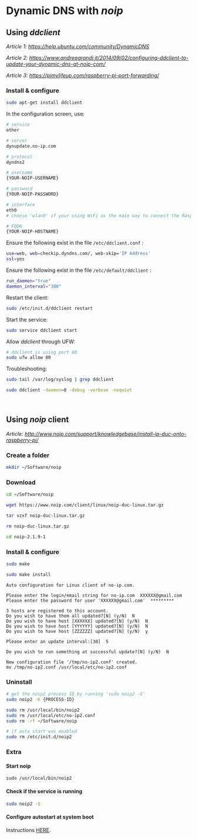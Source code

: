 # Dynamic DNS with *noip*

## Using *ddclient*

*Article 1: https://help.ubuntu.com/community/DynamicDNS*

*Article 2: https://www.andreagrandi.it/2014/09/02/configuring-ddclient-to-update-your-dynamic-dns-at-noip-com/*

*Article 3: https://pimylifeup.com/raspberry-pi-port-forwarding/*

### Install & configure
``` bash
sudo apt-get install ddclient
```

In the configuration screen, use:
``` bash
# service
other

# server
dynupdate.no-ip.com

# protocol
dyndns2

# username
{YOUR-NOIP-USERNAME}

# password
{YOUR-NOIP-PASSWORD}

# interface
eth0
# choose 'wlan0' if your using WiFi as the main way to connect the Raspberry Pi to the internet

# FQDN
{YOUR-NOIP-HOSTNAME}
```

Ensure the following exist in the file `/etc/ddclient.conf` :
``` bash
use=web, web=checkip.dyndns.com/, web-skip='IP Address'
ssl=yes
```

Ensure the following exist in the file `/etc/default/ddclient` :
``` bash
run_daemon="true"
daemon_interval="300"
```

Restart the client:
``` bash
sudo /etc/init.d/ddclient restart
```

Start the service:
``` bash
sudo service ddclient start
```

Allow *ddclient* through UFW:
``` bash
# ddclient is using port 80
sudo ufw allow 80
```

Troubleshooting:
``` bash
sudo tail /var/log/syslog | grep ddclient

sudo ddclient -daemon=0 -debug -verbose -noquiet
```

<br>

## Using *noip* client

*Article: http://www.noip.com/support/knowledgebase/install-ip-duc-onto-raspberry-pi/*

### Create a folder
``` bash
mkdir ~/Software/noip
```

### Download
``` bash
cd ~/Software/noip

wget https://www.noip.com/client/linux/noip-duc-linux.tar.gz

tar vzxf noip-duc-linux.tar.gz

rm noip-duc-linux.tar.gz

cd noip-2.1.9-1
```

### Install & configure
``` bash
sudo make

sudo make install
```

```
Auto configuration for Linux client of no-ip.com.

Please enter the login/email string for no-ip.com  XXXXXX@gmail.com
Please enter the password for user 'XXXXXX@gmail.com'  *********

3 hosts are registered to this account.
Do you wish to have them all updated?[N] (y/N)  N
Do you wish to have host [XXXXXX] updated?[N] (y/N)  N
Do you wish to have host [YYYYYY] updated?[N] (y/N)  N
Do you wish to have host [ZZZZZZ] updated?[N] (y/N)  y

Please enter an update interval:[30]  5

Do you wish to run something at successful update?[N] (y/N)  N

New configuration file '/tmp/no-ip2.conf' created.
mv /tmp/no-ip2.conf /usr/local/etc/no-ip2.conf
```

### Uninstall
``` bash
# get the noip2 process ID by running 'sudo noip2 -S'
sudo noip2 -K {PROCESS-ID}

sudo rm /usr/local/bin/noip2
sudo rm /usr/local/etc/no-ip2.conf
sudo rm -rf ~/Software/noip

# if auto start was enabled
sudo rm /etc/init.d/noip2
```

### Extra

#### Start noip
```
sudo /usr/local/bin/noip2
```

#### Check if the service is running
``` bash
sudo noip2 -S
```

#### Configure autostart at system boot

Instructions [HERE](https://github.com/smyrnakis/raspberry-born/blob/main/chapters/autostart.md).

<br>
